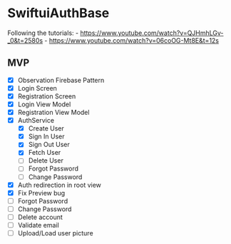 # SwiftuiAuthBase

Following the tutorials:
    - https://www.youtube.com/watch?v=QJHmhLGv-_0&t=2580s
    - https://www.youtube.com/watch?v=06coOG-Mt8E&t=12s


MVP
---
- [x] Observation Firebase Pattern
- [x] Login Screen
- [x] Registration Screen
- [x] Login View Model
- [x] Registration View Model
- [x] AuthService
    - [x] Create User
    - [x] Sign In User
    - [x] Sign Out User
    - [x] Fetch User
    - [ ] Delete User
    - [ ] Forgot Password
    - [ ] Change Password
- [x] Auth redirection in root view
- [x] Fix Preview bug
- [ ] Forgot Password
- [ ] Change Password
- [ ] Delete account
- [ ] Validate email
- [ ] Upload/Load user picture
